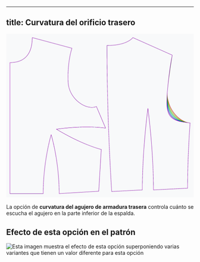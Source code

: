 ***

## title: Curvatura del orificio trasero

![El efecto de la opción de curvatura del blindaje trasero sobre el patrón](sample.png)

La opción de **curvatura del agujero de armadura trasera** controla cuánto se escucha el agujero en la parte inferior de la espalda.

## Efecto de esta opción en el patrón

![Esta imagen muestra el efecto de esta opción superponiendo varias variantes que tienen un valor diferente para esta opción](bella\_backarmholecurvature\_sample.svg "Efecto de esta opción en el patrón")
